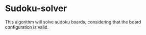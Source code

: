 # Sudoku-solver

This algorithm will solve sudoku boards, considering that the board configuration is valid.
